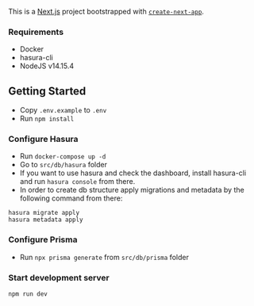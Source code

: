 This is a [Next.js](https://nextjs.org/) project bootstrapped with [`create-next-app`](https://github.com/vercel/next.js/tree/canary/packages/create-next-app).

### Requirements

- Docker
- hasura-cli
- NodeJS v14.15.4

## Getting Started

* Copy `.env.example` to `.env`
* Run `npm install`

### Configure Hasura

* Run `docker-compose up -d`
* Go to `src/db/hasura` folder
* If you want to use hasura and check the dashboard, install hasura-cli and run `hasura console` from there.
* In order to create db structure apply migrations and metadata by the following command from there:

```
hasura migrate apply
hasura metadata apply
```

### Configure Prisma

* Run `npx prisma generate` from `src/db/prisma` folder

### Start development server

```bash
npm run dev
```

